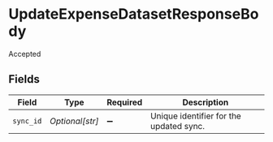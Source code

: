 # UpdateExpenseDatasetResponseBody

Accepted


## Fields

| Field                                   | Type                                    | Required                                | Description                             |
| --------------------------------------- | --------------------------------------- | --------------------------------------- | --------------------------------------- |
| `sync_id`                               | *Optional[str]*                         | :heavy_minus_sign:                      | Unique identifier for the updated sync. |
